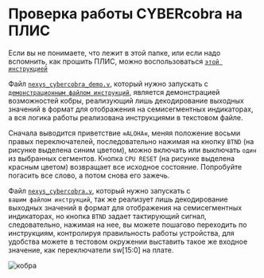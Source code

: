 # Проверка работы CYBERcobra на ПЛИС

Если вы не понимаете, что лежит в этой папке, или если надо вспомнить, как прошить ПЛИС, можно воспользоваться [`этой инструкцией`](../../../Other/Vivado%20Basics/Program%20nexys%20a7.md)

Файл [`nexys_cybercobra_demo.v`](nexys_cybercobra_demo.v), который нужно запускать с  [`демонстрационным файлом инструкций`](demo.txt), является демонстрацией возможностей кобры, реализующий лишь декодирование выходных значений в формат для отображения на семисегментных индикаторах, а вся логика работы реализована инструкциями в текстовом файле.

Сначала выводится приветствие `≡ALOHA≡`, меняя положение восьми правых переключателей, последовательно нажимая на кнопку `BTND` (на рисунке выделена синим цветом), можно включать или выключать `один` из выбранных сегментов. Кнопка `CPU RESET` (на рисунке выделена красным цветом) возвращает все исходное состояние. Попробуйте погасить все слово, а потом снова его зажечь.

Файл [`nexys_cybercobra.v`](nexys_cybercobra.v), который нужно запускать с  `вашим файлом инструкций`, так же реализует лишь декодирование выходных значений в формат для отображения на семисегментных индикаторах, но кнопка `BTND` задает тактирующий сигнал, следовательно, нажимая на нее, вы можете пошагово переходить по инструкциям, контролируя правильность работы устройства, для удобства можете в тестовом окружении выставить такое же входное значение, как переключатели sw[15:0] на плате.

![кобра](../../../../technical/Labs/Pic/nexys_cobra.jpg)
